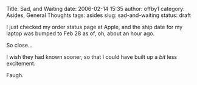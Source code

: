 Title: Sad, and Waiting
date: 2006-02-14 15:35
author: offby1
category: Asides, General Thoughts
tags: asides
slug: sad-and-waiting
status: draft

I just checked my order status page at Apple, and the ship date for my laptop was bumped to Feb 28 as of, oh, about an hour ago.

So close\...

I wish they had known sooner, so that I could have built up a *bit* less excitement.

Faugh.
